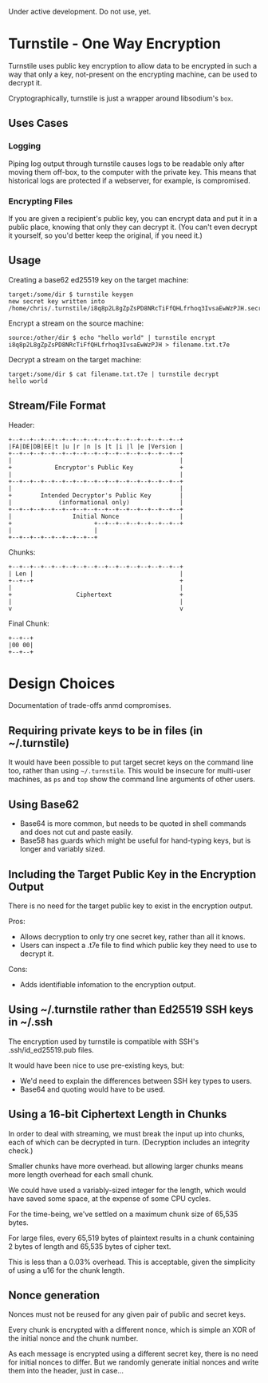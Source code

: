 Under active development.  Do not use, yet.

# Turnstile - One Way Encryption #

Turnstile uses public key encryption to allow data to be encrypted in such a way that only a key, 
not-present on the encrypting machine, can be used to decrypt it.

Cryptographically, turnstile is just a wrapper around libsodium's `box`.


## Uses Cases ##

### Logging ###

Piping log output through turnstile causes logs to be readable only after moving them off-box, to
the computer with the private key.  This means that historical logs are protected if a webserver, 
for example, is compromised.

### Encrypting Files ###

If you are given a recipient's public key, you can encrypt data and put it in a public place,
knowing that only they can decrypt it.  (You can't even decrypt it yourself, so you'd better keep
the original, if you need it.) 


## Usage ##

Creating a base62 ed25519 key on the target machine:
```
target:/some/dir $ turnstile keygen
new secret key written into /home/chris/.turnstile/i8q8p2L8gZpZsPD8NRcTiFfQHLfrhoq3IvsaEwWzPJH.secret
```

Encrypt a stream on the source machine:
```
source:/other/dir $ echo "hello world" | turnstile encrypt i8q8p2L8gZpZsPD8NRcTiFfQHLfrhoq3IvsaEwWzPJH > filename.txt.t7e
```

Decrypt a stream on the target machine:
```
target:/some/dir $ cat filename.txt.t7e | turnstile decrypt
hello world
```


## Stream/File Format ##

Header:
```
+--+--+--+--+--+--+--+--+--+--+--+--+--+--+--+--+
|FA|DE|DB|EE|t |u |r |n |s |t |i |l |e |Version |
+--+--+--+--+--+--+--+--+--+--+--+--+--+--+--+--+
|                                               |
+            Encryptor's Public Key             +
|                                               |
+--+--+--+--+--+--+--+--+--+--+--+--+--+--+--+--+
|                                               |
+        Intended Decryptor's Public Key        |
|             (informational only)              |
+--+--+--+--+--+--+--+--+--+--+--+--+--+--+--+--+
|                 Initial Nonce                 |
+                       +--+--+--+--+--+--+--+--+
|                       |
+--+--+--+--+--+--+--+--+
```
Chunks:
```
+--+--+--+--+--+--+--+--+--+--+--+--+--+--+--+--+
| Len |                                         |
+--+--+                                         +
|                                               |
+                  Ciphertext                   +
|                                               |
v                                               v
```
Final Chunk:
```
+--+--+
|00 00|
+--+--+
```


# Design Choices #

Documentation of trade-offs anmd compromises.


## Requiring private keys to be in files (in ~/.turnstile) ##

It would have been possible to put target secret keys on the command line too, rather than
using `~/.turnstile`.  This would be insecure for multi-user machines, as `ps` and `top` show the
command line arguments of other users.


## Using Base62 ##

- Base64 is more common, but needs to be quoted in shell commands and does not cut and paste easily.
- Base58 has guards which might be useful for hand-typing keys, but is longer and variably sized.


## Including the Target Public Key in the Encryption Output ##

There is no need for the target public key to exist in the encryption output.

Pros:
- Allows decryption to only try one secret key, rather than all it knows.
- Users can inspect a .t7e file to find which public key they need to use to decrypt it.

Cons:
- Adds identifiable infomation to the encryption output.


## Using ~/.turnstile rather than Ed25519 SSH keys in ~/.ssh ##

The encryption used by turnstile is compatible with SSH's .ssh/id_ed25519.pub files.

It would have been nice to use pre-existing keys, but:
- We'd need to explain the differences between SSH key types to users.
- Base64 and quoting would have to be used.


## Using a 16-bit Ciphertext Length in Chunks ##

In order to deal with streaming, we must break the input up into chunks, each of which can be
decrypted in turn.  (Decryption includes an integrity check.)

Smaller chunks have more overhead. but allowing larger chunks means more length overhead for each
small chunk. 

We could have used a variably-sized integer for the length, which would have saved some space, at
the expense of some CPU cycles.

For the time-being, we've settled on a maximum chunk size of 65,535 bytes.

For large files, every 65,519 bytes of plaintext results in a chunk containing 2 bytes of length and
65,535 bytes of cipher text.

This is less than a 0.03% overhead.  This is acceptable, given the simplicity of using a u16 for the
chunk length.


## Nonce generation ##

Nonces must not be reused for any given pair of public and secret keys.

Every chunk is encrypted with a different nonce, which is simple an XOR of the initial nonce and the
chunk number.

As each message is encrypted using a different secret key, there is no need for initial nonces to
differ.  But we randomly generate initial nonces and write them into the header, just in case...

